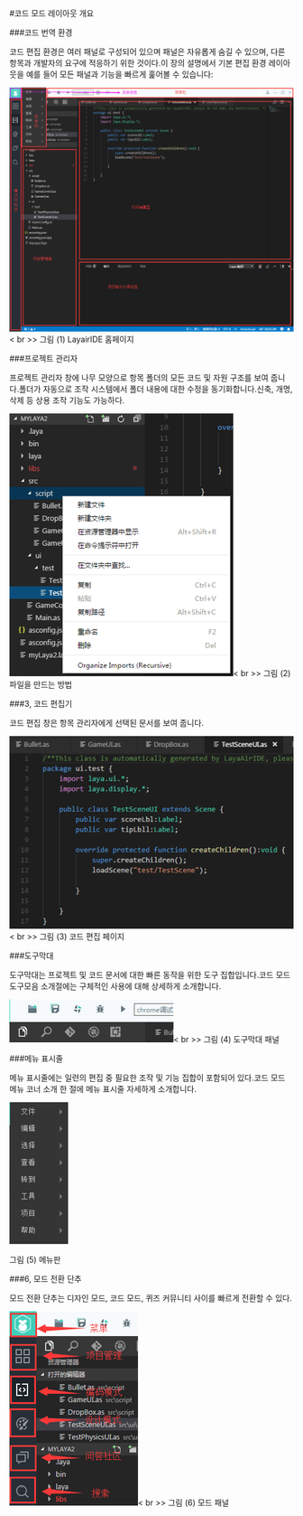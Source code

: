 #코드 모드 레이아웃 개요



 



###코드 번역 환경

코드 편집 환경은 여러 패널로 구성되어 있으며 패널은 자유롭게 숨길 수 있으며, 다른 항목과 개발자의 요구에 적응하기 위한 것이다.이 장의 설명에서 기본 편집 환경 레이아웃을 예를 들어 모든 패널과 기능을 빠르게 훑어볼 수 있습니다:

![blob.png](img/1.png)< br >>
그림 (1) LayairIDE 홈페이지



###프로젝트 관리자

프로젝트 관리자 창에 나무 모양으로 항목 폴더의 모든 코드 및 자원 구조를 보여 줍니다.폴더가 자동으로 조작 시스템에서 폴더 내용에 대한 수정을 동기화합니다.신축, 개명, 삭제 등 상용 조작 기능도 가능하다.

![blob.png](img/2.png)< br >>
그림 (2) 파일을 만드는 방법



 



###3, 코드 편집기

코드 편집 창은 항목 관리자에게 선택된 문서를 보여 줍니다.

![blob.png](img/3.png)< br >>
그림 (3) 코드 편집 페이지



###도구막대

도구막대는 프로젝트 및 코드 문서에 대한 빠른 동작을 위한 도구 집합입니다.코드 모드 도구모음 소개절에는 구체적인 사용에 대해 상세하게 소개합니다.



 ![blob.png](img/4.png)< br >>
그림 (4) 도구막대 패널



 







###메뉴 표시줄

메뉴 표시줄에는 일련의 편집 중 필요한 조작 및 기능 집합이 포함되어 있다.코드 모드 메뉴 코너 소개 한 절에 메뉴 표시줄 자세하게 소개합니다.

![blob.png](img/5.png)<br/>

그림 (5) 메뉴판



 







###6, 모드 전환 단추

모드 전환 단추는 디자인 모드, 코드 모드, 퀴즈 커뮤니티 사이를 빠르게 전환할 수 있다.

![blob.png](img/6.png)< br >>
그림 (6) 모드 패널